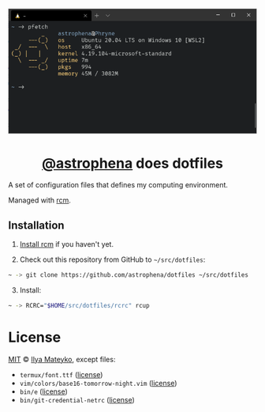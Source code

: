 <div align="center">
  <br>
  <img src="images/wsl2.png" alt="WSL2 screenshot">
  <h1><a href="https://github.com/astrophena">@astrophena</a> does dotfiles</h1>
</div>

A set of configuration files that defines my computing environment.

Managed with [rcm](https://github.com/thoughtbot/rcm).

## Installation

1. [Install rcm](https://github.com/thoughtbot/rcm#installation)
   if you haven't yet.

2. Check out this repository from GitHub to `~/src/dotfiles`:

```sh
~ -> git clone https://github.com/astrophena/dotfiles ~/src/dotfiles
```

3. Install:

```sh
~ -> RCRC="$HOME/src/dotfiles/rcrc" rcup
```

# License

[MIT](LICENSE.md) © [Ilya Mateyko](https://github.com/astrophena), except files:

* `termux/font.ttf` ([license](https://github.com/tonsky/FiraCode/blob/master/LICENSE))
* `vim/colors/base16-tomorrow-night.vim` ([license](https://github.com/chriskempson/base16-vim/blob/master/LICENSE.md))
* `bin/e` ([license](https://github.com/holman/dotfiles/blob/master/LICENSE.md))
* `bin/git-credential-netrc` ([license](https://github.com/git/git/blob/master/contrib/credential/netrc/git-credential-netrc.perl#L69))
